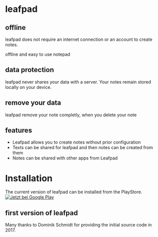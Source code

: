 # leafpad
## offline
leafpad does not require an internet connection or an account to create notes.

offline and easy to use notepad

## data protection
leafpad never shares your data with a server. Your notes remain stored locally on your device.

## remove your data
leafpad remove your note completly, when you delete your note

## features
* Leafpad allows you to create notes without prior configuration
* Texts can be shared for leafpad and then notes can be created from them
* Notes can be shared with other apps from Leafpad

# Installation
The current version of leafpad can be installed from the PlayStore.
<a href='https://play.google.com/store/apps/details?id=com.git.amarradi.leafpad'><img alt='Jetzt bei Google Play' src='https://play.google.com/intl/en_us/badges/static/images/badges/de_badge_web_generic.png'/></a>

## first version of leafpad
Many thanks to Dominik Schmidt for providing the initial source code in 2017.

